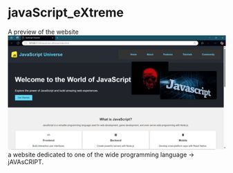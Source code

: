 # javaScript_eXtreme
A preview of the website
<img src="images\image.png">
a website dedicated to one of the wide programming language -> jAVAsCRIPT.


